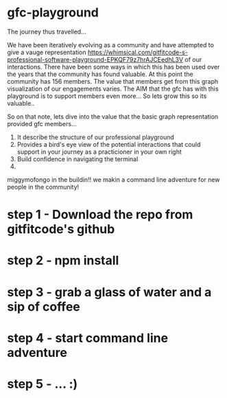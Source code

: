 # gfc-playground

The journey thus travelled...

We have been iteratively evolving as a community and have attempted to give a vauge representation https://whimsical.com/gitfitcode-s-professional-software-playground-EPKQF79z7hrAJCEedhL3V of our interactions. There have been some ways in which this has been used over the years that the community has found valuable. At this point the community has 156 members. The value that members get from this graph visualization of our engagements varies. The AIM that the gfc has with this playground is to support members even more... So lets grow this so its valuable.. 

So on that note, lets dive into the value that the basic graph representation provided gfc members...

1. It describe the structure of our professional playground
2. Provides a bird's eye view of the potential interactions that could support in your journey as a practicioner in your own right 
3. Build confidence in navigating the terminal
4.   

miggymofongo in the buildin!! we makin a command line adventure for
new people in the community! 

# step 1 - Download the repo from gitfitcode's github
# step 2 - npm install 
# step 3 - grab a glass of water and a sip of coffee
# step 4 - start command line adventure
# step 5 - ... :) 